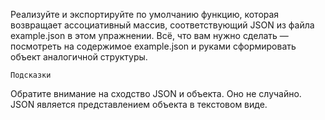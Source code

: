 Реализуйте и экспортируйте по умолчанию функцию, которая возвращает ассоциативный массив,
соответствующий JSON из файла example.json в этом упражнении.
Всё, что вам нужно сделать — посмотреть на содержимое example.json и руками сформировать объект аналогичной структуры.

    Подсказки
Обратите внимание на сходство JSON и объекта. Оно не случайно. JSON является представлением объекта в текстовом виде.
